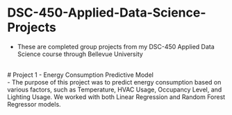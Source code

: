 # DSC-450-Applied-Data-Science-Projects

- These are completed group projects from my DSC-450 Applied Data Science course through Bellevue University
</br>
# Project 1 - Energy Consumption Predictive Model
  </br>
  - The purpose of this project was to predict energy consumption based on various factors, such as Temperature, HVAC Usage, Occupancy Level, and Lighting Usage. We worked with both Linear Regression and Random Forest Regressor models.
